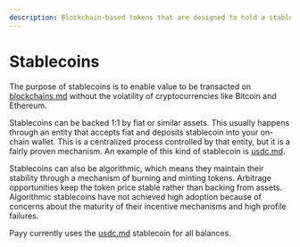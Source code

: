 ```yaml
---
description: Blockchain-based tokens that are designed to hold a stable value.
---
```


# Stablecoins

The purpose of stablecoins is to enable value to be transacted on [blockchains.md](../blockchains.md "mention") without the volatility of cryptocurrencies like Bitcoin and Ethereum.

Stablecoins can be backed 1:1 by fiat or similar assets. This usually happens through an entity that accepts fiat and deposits stablecoin into your on-chain wallet. This is a centralized process controlled by that entity, but it is a fairly proven mechanism. An example of this kind of stablecoin is [usdc.md](usdc.md "mention").

Stablecoins can also be algorithmic, which means they maintain their stability through a mechanism of burning and minting tokens. Arbitrage opportunities keep the token price stable rather than backing from assets. Algorithmic stablecoins have not achieved high adoption because of concerns about the maturity of their incentive mechanisms and high profile failures.

Payy currently uses the [usdc.md](usdc.md "mention") stablecoin for all balances.

